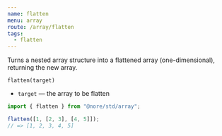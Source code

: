 ```yaml
---
name: flatten
menu: array
route: /array/flatten
tags:
  - flatten
---
```


Turns a nested array structure into a flattened array (one-dimensional), returning the new array.

`flatten(target)`

- `target` — the array to be flatten

```js
import { flatten } from "@nore/std/array";

flatten([1, [2, 3], [4, 5]]);
// => [1, 2, 3, 4, 5]
```
